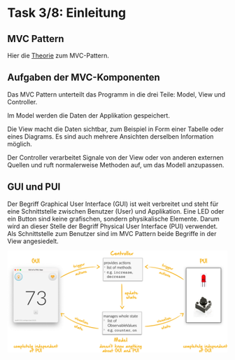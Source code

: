 # Task 3/8: Einleitung

## MVC Pattern
Hier die [Theorie](https://pi4j.com/getting-started/javafx-mvc-template/#the-mvc-concept) zum MVC-Pattern.

## Aufgaben der MVC-Komponenten
Das MVC Pattern unterteilt das Programm in die drei Teile: Model, View und Controller.

Im Model werden die Daten der Applikation gespeichert.

Die View macht die Daten sichtbar, zum Beispiel in Form einer Tabelle oder eines Diagrams. Es sind auch mehrere Ansichten 
derselben Information möglich.

Der Controller verarbeitet Signale von der View oder von anderen externen Quellen und ruft normalerweise Methoden auf, 
um das Modell anzupassen.

## GUI und PUI
Der Begriff Graphical User Interface (GUI) ist weit verbreitet und steht für eine Schnittstelle zwischen Benutzer (User) 
und Applikation. Eine LED oder ein Button sind keine grafischen, sondern physikalische Elemente. Darum wird an dieser Stelle der 
Begriff Physical User Interface (PUI) verwendet. Als Schnittstelle zum Benutzer sind im MVC Pattern beide Begriffe in 
der View angesiedelt.

![MVC-Konzept](src/mvc-concept.png)
